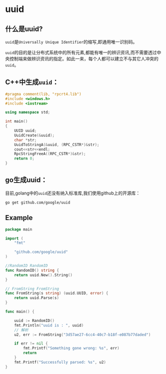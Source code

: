 # uuid


## 什么是uuid?
`uuid`是`Universally Unique Identifier`的缩写,即通用唯一识别码。

`uuid`的目的是让分布式系统中的所有元素,都能有唯一的辨识资讯,而不需要透过中央控制端来做辨识资讯的指定。如此一来，每个人都可以建立不与其它人冲突的`uuid`。


## C++中生成`uuid`：
```cpp
#pragma comment(lib, "rpcrt4.lib")
#include <windows.h>
#include <iostream>

using namespace std;

int main()
{
    UUID uuid;
    UuidCreate(&uuid);
    char *str;
    UuidToStringA(&uuid, (RPC_CSTR*)&str);
    cout<<str<<endl;
    RpcStringFreeA((RPC_CSTR*)&str);
    return 0;
}
```

## go生成uuid：

目前,golang中的`uuid`还没有纳入标准库,我们使用github上的开源库：
```
go get github.com/google/uuid
```

## Example
```go
package main

import (
	"fmt"

	"github.com/google/uuid"
)

//RandomID RandomID
func RandomID() string {
	return uuid.New().String()
}

// FromString FromString
func FromString(s string) (uuid.UUID, error) {
	return uuid.Parse(s)
}

func main() {

	uuid := RandomID()
	fmt.Println("uuid is : ", uuid)
	// 解析
	u2, err := FromString("3d57ae27-6cc4-40c7-b18f-e087b77daded")

	if err != nil {
		fmt.Printf("Something gone wrong: %s", err)
		return
	}
	fmt.Printf("Successfully parsed: %s", u2)
}

```
